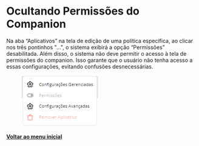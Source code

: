 # Ocultando Permissões do Companion

Na aba “Aplicativos” na tela de edição de uma política específica, ao clicar nos três pontinhos "...", o sistema exibirá a opção “Permissões” desabilitada. Além disso, o sistema não deve permitir o acesso à tela de permissões do companion. Isso garante que o usuário não tenha acesso a essas configurações, evitando confusões desnecessárias.

<figure><img src="../../.gitbook/assets/image (5).png" alt=""><figcaption></figcaption></figure>

[**Voltar ao menu inicial**](./)
